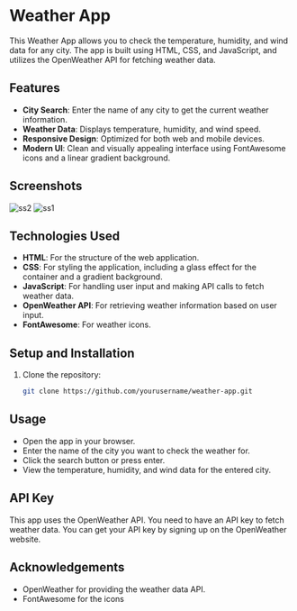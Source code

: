 # Weather App

This Weather App allows you to check the temperature, humidity, and wind data for any city. The app is built using HTML, CSS, and JavaScript, and utilizes the OpenWeather API for fetching weather data.

## Features

- **City Search**: Enter the name of any city to get the current weather information.
- **Weather Data**: Displays temperature, humidity, and wind speed.
- **Responsive Design**: Optimized for both web and mobile devices.
- **Modern UI**: Clean and visually appealing interface using FontAwesome icons and a linear gradient background.

## Screenshots

![ss2](https://github.com/user-attachments/assets/af0f3e03-52ae-4e3e-8891-f2fd3c67cd38)
![ss1](https://github.com/user-attachments/assets/da0e4d61-6633-490c-b364-5c6b082919a7)


## Technologies Used

- **HTML**: For the structure of the web application.
- **CSS**: For styling the application, including a glass effect for the container and a gradient background.
- **JavaScript**: For handling user input and making API calls to fetch weather data.
- **OpenWeather API**: For retrieving weather information based on user input.
- **FontAwesome**: For weather icons.

## Setup and Installation

1. Clone the repository:
   ```bash
   git clone https://github.com/yourusername/weather-app.git
   
## Usage
- Open the app in your browser.
- Enter the name of the city you want to check the weather for.
- Click the search button or press enter.
- View the temperature, humidity, and wind data for the entered city.
  
## API Key
This app uses the OpenWeather API. You need to have an API key to fetch weather data. You can get your API key by signing up on the OpenWeather website.

## Acknowledgements
- OpenWeather for providing the weather data API.
- FontAwesome for the icons
